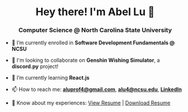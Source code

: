 <h1 align="center">Hey there! I'm Abel Lu 👋</h1>
<h3 align="center">Computer Science @ North Carolina State University</h3>

- 🔭 I’m currently enrolled in **Software Development Fundamentals @ NCSU**

- 👯 I'm looking to collaborate on **Genshin Wishing Simulator**, a **discord.py** project!

- 🌱 I’m currently learning **React.js**

- 📫 How to reach me: **aluprof4@gmail.com**, **alu4@ncsu.edu**, [**LinkedIn**](https://www.linkedin.com/in/aluprof4/)

- 📄 Know about my experiences: [View Resume](https://github.com/azn-abel/azn-abel/blob/main/Printable%20Resume%202_10_2022.pdf) | [Download Resume](https://github.com/azn-abel/azn-abel/blob/main/Printable%20Resume%202_10_2022.pdf?raw=true)

